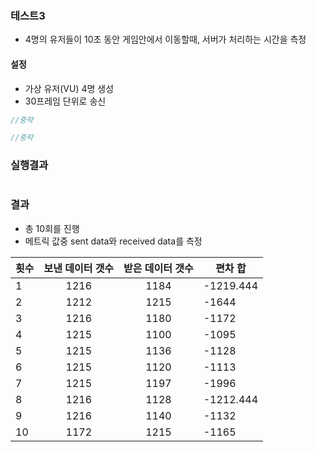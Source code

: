### 테스트3
- 4명의 유저들이 10초 동안 게임안에서 이동할때, 서버가 처리하는 시간을 측정

#### 설정
- 가상 유저(VU) 4명 생성
- 30프레임 단위로 송신

```js
//중략

//중략
```
### 실행결과
```

```
### 결과
- 총 10회를 진행
- 메트릭 값중 sent data와 received data를 측정

| 횟수 | 보낸 데이터 갯수  | 받은 데이터 갯수 | 편차 합 | 
|:---|:----------:|:---------:|-----|
| 1  |    1216    |    1184   | -1219.444 |
| 2  |        1212    |   1215    | -1644 |
| 3  |      1216      |  1180     | -1172  |
| 4  |      1215      |  1100     | -1095  |
| 5  |      1215      |  1136     |  -1128  |
| 6  |      1215      |  1120     |  -1113  |
| 7  |      1215      |  1197     | -1996   |
| 8  |      1216      |  1128     | -1212.444   |
| 9  |      1216      |  1140     | -1132   |
| 10 |      1172      |  1215     | -1165    |



